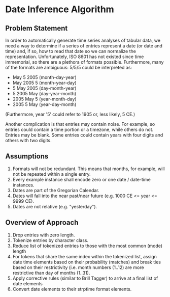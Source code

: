 Date Inference Algorithm
========================

Problem Statement
-----------------

In order to automatically generate time series analyses of tabular data, we need a way to determine if a series
of entries represent a date (or date and time) and, if so, how to read that date so we can normalize the representation.
Unfortunately, ISO 8601 has not existed since time immemorial, so there are a plethora of formats possible. Furthermore,
many of the formats are ambiguous: 5/5/5 could be interpreted as:

- May 5 2005 (month-day-year)
- May 2005 5 (month-year-day)
- 5 May 2005 (day-month-year)
- 5 2005 May (day-year-month)
- 2005 May 5 (year-month-day)
- 2005 5 May (year-day-month)

(Furthermore, year '5' could refer to 1905 or, less likely, 5 CE.)

Another complication is that entries may contain noise. For example, so entries could contain a time portion or a
timezone, while others do not. Entries may be blank. Some entries could contain years with four digits and others with
two digits.

Assumptions
-----------

1. Formats will not be redundant. This means that months, for example, will not be repeated within a single entry.
2. Every example instance shall encode zero or one date / date-time instances.
3. Dates are part of the Gregorian Calendar.
4. Dates will fall into the near past/near future (e.g. 1000 CE <= year <= 9999 CE).
5. Dates are not relative (e.g. "yesterday").

Overview of Approach
--------------------

1. Drop entries with zero length.
2. Tokenize entries by character class.
3. Reduce list of tokenized entries to those with the most common (mode) length
4. For tokens that share the same index within the tokenized list, assign date time elements based on
   their probability (matches) and break ties based on their restrictivity (i.e. month numbers (1..12)
   are more restrictive than day of months (1..31).
5. Apply corrective rules (similar to Brill Tagger) to arrive at a final list of date elements
6. Convert date elements to their strptime format elements.

